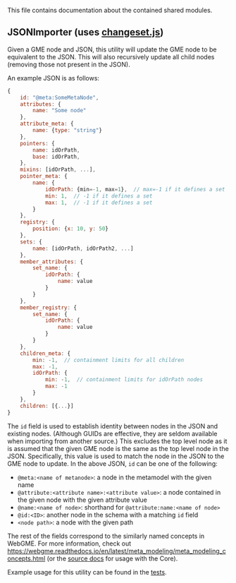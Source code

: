 This file contains documentation about the contained shared modules.

## JSONImporter (uses [changeset.js](https://github.com/deepforge-dev/changeset))

Given a GME node and JSON, this utility will update the GME node to be
equivalent to the JSON. This will also recursively update all child nodes
(removing those not present in the JSON).

An example JSON is as follows:

```javascript
{
    id: "@meta:SomeMetaNode",
    attributes: {
        name: "Some node"
    },
    attribute_meta: {
        name: {type: "string"}
    },
    pointers: {
        name: idOrPath,
        base: idOrPath,
    },
    mixins: [idOrPath, ...],
    pointer_meta: {
        name: {
            idOrPath: {min=-1, max=1},  // max=-1 if it defines a set
            min: 1,  // -1 if it defines a set
            max: 1,  // -1 if it defines a set
        }
    },
    registry: {
        position: {x: 10, y: 50}
    },
    sets: {
        name: [idOrPath, idOrPath2, ...]
    },
    member_attributes: {
        set_name: {
            idOrPath: {
                name: value
            }
        }
    },
    member_registry: {
        set_name: {
            idOrPath: {
                name: value
            }
        }
    },
    children_meta: {
        min: -1,  // containment limits for all children
        max: -1,
        idOrPath: {
            min: -1,  // containment limits for idOrPath nodes
            max: -1
        }
    },
    children: [{...}]
}
```

The `id` field is used to establish identity between nodes in the JSON and
existing nodes. (Although GUIDs are effective, they are seldom available when
importing from another source.) This excludes the top level node as it is
assumed that the given GME node is the same as the top level node in the JSON.
Specifically, this value is used to match the node in the JSON to the GME node
to update. In the above JSON, `id` can be one of the following:

- `@meta:<name of metanode>`: a node in the metamodel with the given name
- `@attribute:<attribute name>:<attribute value>`: a node contained in the given
  node with the given attribute value
- `@name:<name of node>`: shorthand for `@attribute:name:<name of node>`
- `@id:<ID>`: another node in the schema with a matching `id` field
- `<node path>`: a node with the given path

The rest of the fields correspond to the similarly named concepts in WebGME. For
more information, check out
https://webgme.readthedocs.io/en/latest/meta_modeling/meta_modeling_concepts.html
(or the [source docs](https://editor.webgme.org/docs/source/Core.html) for usage
with the Core).

Example usage for this utility can be found in the
[tests](/test/common/JSONImporter.spec.js).
